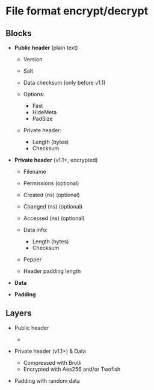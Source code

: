 
# File format encrypt/decrypt

## Blocks

* **Public header** (plain text)

  * Version
  * Salt
  * Data checksum (only before v1.1)
  * Options:

    * Fast
    * HideMeta
    * PadSize

  * Private header:
  
    * Length (bytes)
    * Checksum

* **Private header** (v1.1+, encrypted)

  * Filename
  * Permissions (optional)
  * Created (ns) (optional)
  * Changed (ns) (optional)
  * Accessed (ns) (optional)
  * Data info:

    * Length (bytes)
    * Checksum

  * Pepper
  * Header padding length

* **Data**

* **Padding**

## Layers




* Public header
     
  * 

* Private header (v1.1+) & Data

  * Compressed with Brotli
  * Encrypted with Aes256 and/or Twofish

* Padding with random data


